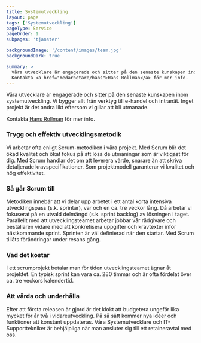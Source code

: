```yaml
---
title: Systemutveckling
layout: page
tags: ['Systemutveckling']
pageType: Service
pageOrder: 1
subpages: 'tjanster'

backgroundImage: '/content/images/team.jpg'
backgroundDark: true

summary: >
  Våra utvecklare är engagerade och sitter på den senaste kunskapen inom systemutveckling. Vi bygger allt från verktyg till e-handel och intranät. Inget projekt är det andra likt eftersom vi gillar att bli utmanade.
  Kontakta <a href="medarbetare/hans">Hans Rollman</a> för mer info.
---
```

Våra utvecklare är engagerade och sitter på den senaste kunskapen inom systemutveckling. Vi bygger allt från verktyg till e-handel och intranät. Inget projekt är det andra likt eftersom vi gillar att bli utmanade.

Kontakta <a href="medarbetare/hans">Hans Rollman</a> för mer info.

### Trygg och effektiv utvecklingsmetodik
Vi arbetar ofta enligt Scrum-metodiken i våra projekt. Med Scrum blir det ökad kvalitet och ökat fokus på att lösa de utmaningar som är viktigast för dig. Med Scrum handlar det om att leverera värde, snarare än att skriva detaljerade kravspecifikationer. Som projektmodell garanterar vi kvalitet och hög effektivitet.

### Så går Scrum till
Metodiken innebär att vi delar upp arbetet i ett antal korta intensiva utvecklingspass (s.k. sprintar), var och en ca. tre veckor lång. Då arbetar vi fokuserat på en utvald delmängd (s.k. sprint backlog) av lösningen i taget. Parallellt med att utvecklingsteamet arbetar jobbar vår rådgivare och beställaren vidare med att konkretisera uppgifter och kravtexter inför nästkommande sprint. Sprinten är väl definierad när den startar. Med Scrum tillåts förändringar under resans gång.

### Vad det kostar
I ett scrumprojekt betalar man för tiden utvecklingsteamet ägnar åt projektet. En typisk sprint kan vara ca. 280 timmar och är ofta fördelat över ca. tre veckors kalendertid.

### Att vårda och underhålla
Efter att första releasen är gjord är det klokt att budgetera ungefär lika mycket för år två i vidareutveckling. På så sätt kommer nya idéer och funktioner att konstant uppdateras. Våra Systemutvecklare och IT-Supporttekniker är behjälpliga när man ansluter sig till ett retaineravtal med oss.